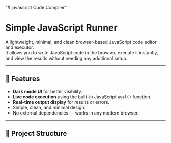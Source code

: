 "# javascript Code Compiler" 
# Simple JavaScript Runner

A lightweight, minimal, and clean browser-based JavaScript code editor and executor.  
It allows you to write JavaScript code in the browser, execute it instantly, and view the results without needing any additional setup.

---

## 🚀 Features
- **Dark mode UI** for better visibility.
- **Live code execution** using the built-in JavaScript `eval()` function.
- **Real-time output display** for results or errors.
- Simple, clean, and minimal design.
- No external dependencies — works in any modern browser.

---

## 📂 Project Structure
